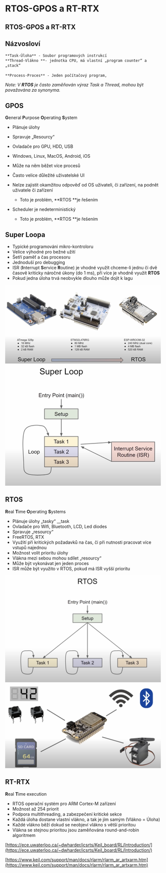 # RTOS-GPOS a RT-RTX

## RTOS-GPOS a RT-RTX

## Názvosloví
	**Task-Úloha** - Soubor programových instrukcí
	**Thread-Vlákno **- jednotka CPU, má vlastní „program counter“ a „stack“

	**Process-Proces** - Jeden počítačový program,
	
*Note: V ****RTOS**** je často zaměňován výraz Task a Thread, mohou být považována za synonyma.*

## GPOS
**G**eneral **P**urpose **O**perating **S**ystem
- Plánuje úlohy
- Spravuje „Resourcy“
- Ovladače pro GPU, HDD, USB
- Windows, Linux, MacOS, Android, iOS
- Může na něm běžet více procesů
- Často velice důležité uživatelské UI
- Nelze zajistit okamžitou odpověď od OS uživateli, či zařízení, na podnět uživatele či zařízení
	- Toto je problém, **RTOS **je řešením

- Scheduler je nedeterministický
	- Toto je problém, **RTOS **je řešením

## Super Loopa
- Typické programováni mikro-kontroloru
- Velice výhodné pro bežné užití
- Šetří paměť a čas procesoru
- Jednoduší pro debugging
- ISR (**I**nterrupt **S**ervice **R**outine) je vhodné využít chceme-li jednu či dvě časově kriticky náročné úkony (do 1 ms), při více je vhodně využít **RTOS**
- Pokud jedna úloha trvá neobvykle dlouho může dojit k lagu

![RTOS-GPOS a RT-RTX](images/RTOS-GPOS%20a%20RT-RTX.png)![RTOS-GPOS a RT-RTX-1](images/RTOS-GPOS%20a%20RT-RTX-1.png)

## RTOS
**R**eal **T**ime **O**perating **S**ystems

- Plánuje úlohy „tasky“ __task
- Ovladače pro Wifi, Bluetooth, LCD, Led diodes
- Spravuje „resourcy“
- FreeRTOS, RTX
- Využití při kritických požadavků na čas, či při nutnosti pracovat více vstupů najednou
- Možnost volit prioritu úlohy
- Vlákna mezi sebou mohou sdílet „resourcy“
- Může být vykonávat jen jeden proces
- ISR může být využito v RTOS, pokud má ISR vyšší prioritu

![RTOS-GPOS a RT-RTX-2](images/RTOS-GPOS%20a%20RT-RTX-2.png)![RTOS-GPOS a RT-RTX-3](images/RTOS-GPOS%20a%20RT-RTX-3.png)

## RT-RTX
**R**eal **T**ime execution

- RTOS operační systém pro ARM Cortex-M zařízení
- Možnost až 254 priorit
- Podpora multithreading, a zabezpečení kritické sekce
- Každá úloha dostane vlastní vlákno, a tak je jím samým (Vlákno = Úloha)
- Každé vlákno běží dokud se neobjeví vlákno s větší prioritou
- Vlákna se stejnou prioritou jsou zaměňována round-and-robin algoritmem

[https://ece.uwaterloo.ca/~dwharder/icsrts/Keil_board/RL/Introduction/](https://ece.uwaterloo.ca/~dwharder/icsrts/Keil_board/RL/Introduction/)

[https://www.keil.com/support/man/docs/rlarm/rlarm_ar_artxarm.htm](https://www.keil.com/support/man/docs/rlarm/rlarm_ar_artxarm.htm)

